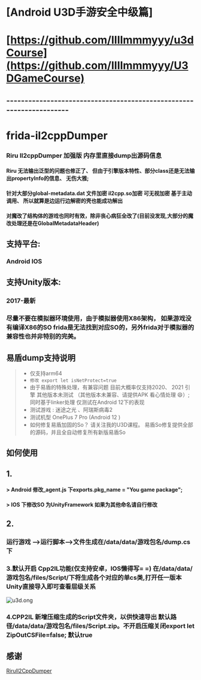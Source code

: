 


# [Android U3D手游安全中级篇] 
# [https://github.com/IIIImmmyyy/u3dCourse](https://github.com/IIIImmmyyy/U3DGameCourse)




## --------------------------------------------------------------------


# frida-il2cppDumper

### Riru Il2cppDumper 加强版 内存里直接dump出源码信息
#### Riru 无法输出泛型的问题也修正了、 但由于引擎版本特性、部分class还是无法输出propertyInfo的信息、 无伤大雅;
#### 针对大部分global-metadata.dat 文件加密 il2cpp.so加密 可无视加密  基于主动调用、 所以就算是边运行边解密的壳也能成功解出
#### 对魔改了结构体的游戏也同时有效，除非丧心病狂全改了(目前没发现,大部分的魔改处理还是在GlobalMetadataHeader)
## 支持平台:
### Android IOS
## 支持Unity版本:
### 2017-最新
### 尽量不要在模拟器环境使用，由于模拟器使用X86架构， 如果游戏没有编译X86的SO frida是无法找到对应SO的，另外frida对于模拟器的兼容性也并非特别的完美。

## 易盾dump支持说明
>*  仅支持arm64 
>*  ```修改 export let isNetProtect=true ``` 
>*  由于易盾的特殊处理，有兼容问题 目前大概率仅支持2020、 2021 引擎 其他版本未测试 （其他版本未兼容、请提供APK 看心情处理 :smile:）;同时基于linker处理 仅测试在Android 12下的表现
>*  测试游戏 :  迷途之光 、阿瑞斯病毒2
>*  测试机型 OnePlus 7 Pro (Android 12 )
>*  如何修复易盾加固的So？ 请关注我的U3D课程。 易盾So修复提供全部的源码，并且全自动修复所有新版易盾So

## 如何使用
## 1.
#### > Android 修改_agent.js 下exports.pkg_name = "You game package";

#### > IOS 下修改SO 为UnityFramework 如果为其他命名请自行修改

## 2.
### 运行游戏 -->运行脚本-->文件生成在/data/data/游戏包名/dump.cs下

### 3.默认开启 Cpp2IL功能(仅支持安卓，IOS懒得写= =) 在/data/data/游戏包名/files/Script/下将生成各个对应的单cs类,打开任一版本Unity直接导入即可查看层级关系
<img alt ="u3d.ong" src="https://raw.githubusercontent.com/IIIImmmyyy/frida-il2cppDumper/main/1.png" >

### 4.CPP2IL 新增压缩生成的Script文件夹，以供快速导出 默认路径/data/data/游戏包名/files/Script.zip。不开启压缩关闭export let ZipOutCSFile=false; 默认true


## 感谢
[RiruIl2CppDumper ](https://github.com/Perfare/Riru-Il2CppDumper.git)


